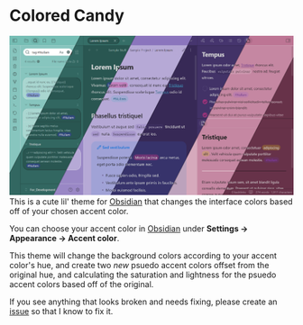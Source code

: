 # Colored Candy
![Colored Candy Preview](Attachments/colored-candy-combined-preview-2.png)
This is a cute lil' theme for [Obsidian](https://obsidian.md/) that changes the interface colors based off of your chosen accent color.

You can choose your accent color in [Obsidian](https://obsidian.md/) under **Settings → Appearance → Accent color**.

This theme will change the background colors according to your accent color's hue, and create two *new* psuedo accent colors offset from the original hue, and calculating the saturation and lightness for the psuedo accent colors based off of the original.

If you see anything that looks broken and needs fixing, please create an [issue](https://github.com/Erallie/colored-candy/issues) so that I know to fix it.